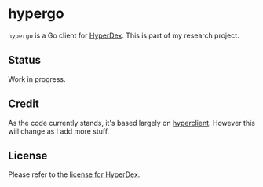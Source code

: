# hypergo

`hypergo` is a Go client for [HyperDex](https://github.com/rescrv/HyperDex).  This is part of my research project.

## Status

Work in progress.

## Credit

As the code currently stands, it's based largely on [hyperclient](https://github.com/tiborvass/hyperclient).  However this will change as I add more stuff.

## License

Please refer to the [license for HyperDex](https://github.com/rescrv/HyperDex/blob/master/LICENSE).